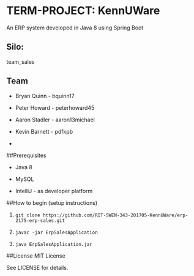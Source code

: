 # TERM-PROJECT: KennUWare

An ERP system developed in Java 8 using Spring Boot

## Silo:  
team_sales


## Team 

- Bryan Quinn - bquinn17

- Peter Howard - peterhoward45

- Aaron Stadler - aaron13michael 

- Kevin Barnett - pdfkpb

- 

##Prerequisites

- Java 8

- MySQL

- IntelliJ - as developer platform


##How to begin (setup instructions)

1. `git clone https://github.com/RIT-SWEN-343-201705-KennUWare/erp-2175-erp-sales.git`
 
2. `javac -jar ErpSalesApplication`

3. `java ErpSalesApplication.jar`



##License
MIT License

See LICENSE for details.
